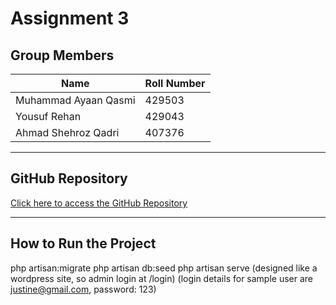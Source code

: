 # Assignment 3

## Group Members

| Name                | Roll Number        |
|-------------------- |--------------------|
| Muhammad Ayaan Qasmi| 429503             |
| Yousuf Rehan        | 429043             |
| Ahmad Shehroz Qadri | 407376        |


---

## GitHub Repository

[Click here to access the GitHub Repository](https://github.com/ayaanqasmi/Web_Assignment_3)

---

## How to Run the Project

php artisan:migrate
php artisan db:seed
php artisan serve
(designed like a wordpress site, so admin login at /login)
(login details for sample user are justine@gmail.com, password: 123)

